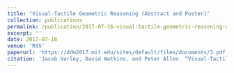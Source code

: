 ```yaml
---
title: "Visual-Tactile Geometric Reasoning (Abstract and Poster)"
collection: publications
permalink: /publication/2017-07-16-visual-tactile-geometric-reasoning-abstract-and-poster
excerpt: ''
date: 2017-07-16
venue: 'RSS'
paperurl: 'https://ddm2017.mit.edu/sites/default/files/documents/3.pdf'
citation: 'Jacob Varley, David Watkins, and Peter Allen. “Visual-Tactile Geometric Reasoning (Abstract and Poster)”. In: Data-Driven Manipulation workshop, Robotics: Science and Systems (2017).'
---
```

